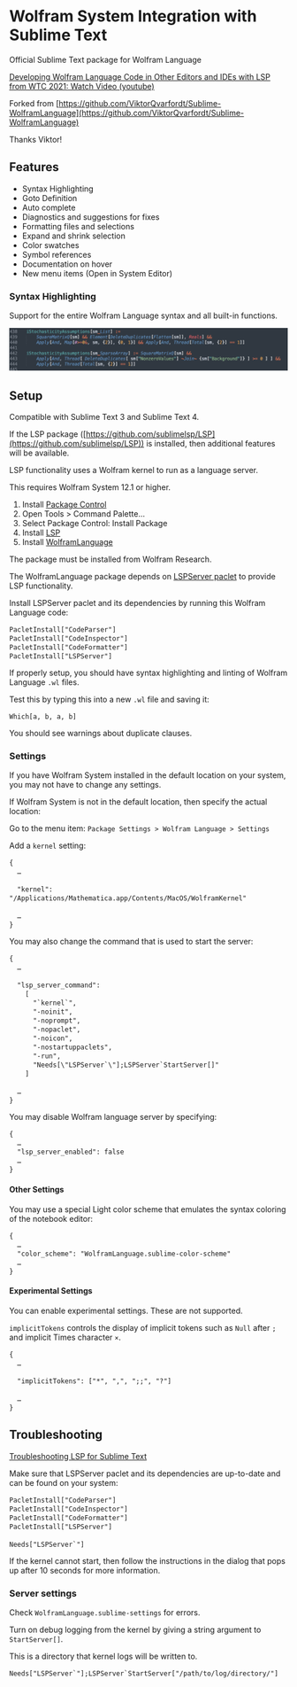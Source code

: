 # Wolfram System Integration with Sublime Text

Official Sublime Text package for Wolfram Language

[Developing Wolfram Language Code in Other Editors and IDEs with LSP from WTC 2021: Watch Video (youtube)](https://www.youtube.com/watch?v=nXVEOUMZbzQ)

Forked from [https://github.com/ViktorQvarfordt/Sublime-WolframLanguage](https://github.com/ViktorQvarfordt/Sublime-WolframLanguage)

Thanks Viktor!


## Features

* Syntax Highlighting
* Goto Definition
* Auto complete
* Diagnostics and suggestions for fixes
* Formatting files and selections
* Expand and shrink selection
* Color swatches
* Symbol references
* Documentation on hover
* New menu items (Open in System Editor)


### Syntax Highlighting

Support for the entire Wolfram Language syntax and all built-in functions.

![highlighting](docs/highlighting.png)


## Setup

Compatible with Sublime Text 3 and Sublime Text 4.

If the LSP package ([https://github.com/sublimelsp/LSP](https://github.com/sublimelsp/LSP)) is installed, then additional features will be available.

LSP functionality uses a Wolfram kernel to run as a language server.

This requires Wolfram System 12.1 or higher.

1. Install [Package Control](https://packagecontrol.io/installation)
2. Open Tools > Command Palette...
3. Select Package Control: Install Package
4. Install [LSP](https://github.com/sublimelsp/LSP)
5. Install [WolframLanguage](https://github.com/WolframResearch/Sublime-WolframLanguage)

The package must be installed from Wolfram Research.

The WolframLanguage package depends on [LSPServer paclet](https://github.com/WolframResearch/lspserver) to provide LSP functionality.

Install LSPServer paclet and its dependencies by running this Wolfram Language code:
```
PacletInstall["CodeParser"]
PacletInstall["CodeInspector"]
PacletInstall["CodeFormatter"]
PacletInstall["LSPServer"]
```

If properly setup, you should have syntax highlighting and linting of Wolfram Language `.wl` files.

Test this by typing this into a new `.wl` file and saving it:
```
Which[a, b, a, b]
```

You should see warnings about duplicate clauses.


### Settings

If you have Wolfram System installed in the default location on your system, you may not have to change any settings.

If Wolfram System is not in the default location, then specify the actual location:

Go to the menu item:
`Package Settings > Wolfram Language > Settings`

Add a `kernel` setting:
```
{
  …

  "kernel": "/Applications/Mathematica.app/Contents/MacOS/WolframKernel"

  …
}

```

You may also change the command that is used to start the server:
```
{
  …

  "lsp_server_command":
    [
      "`kernel`",
      "-noinit",
      "-noprompt",
      "-nopaclet",
      "-noicon",
      "-nostartuppaclets",
      "-run",
      "Needs[\"LSPServer`\"];LSPServer`StartServer[]"
    ]

  …
}
```

You may disable Wolfram language server by specifying:
```
{
  …
  "lsp_server_enabled": false
  …
}
```


#### Other Settings

You may use a special Light color scheme that emulates the syntax coloring of the notebook editor:
```
{
  …
  "color_scheme": "WolframLanguage.sublime-color-scheme"
  …
}
```


#### Experimental Settings

You can enable experimental settings. These are not supported.

`implicitTokens` controls the display of implicit tokens such as `Null` after `;` and implicit Times character `×`.

```
{
  …

  "implicitTokens": ["*", ",", ";;", "?"]

  …
}
```


## Troubleshooting

[Troubleshooting LSP for Sublime Text](https://lsp.sublimetext.io/troubleshooting/)

Make sure that LSPServer paclet and its dependencies are up-to-date and can be found on your system:
```
PacletInstall["CodeParser"]
PacletInstall["CodeInspector"]
PacletInstall["CodeFormatter"]
PacletInstall["LSPServer"]

Needs["LSPServer`"]
```

If the kernel cannot start, then follow the instructions in the dialog that pops up after 10 seconds for more information.


### Server settings

Check `WolframLanguage.sublime-settings` for errors.

Turn on debug logging from the kernel by giving a string argument to `StartServer[]`.

This is a directory that kernel logs will be written to.
```
Needs["LSPServer`"];LSPServer`StartServer["/path/to/log/directory/"]
```


